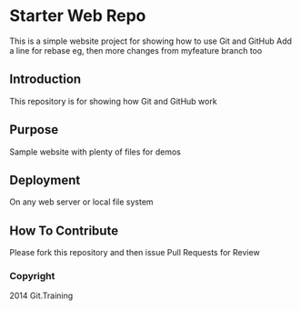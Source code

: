 # Starter Web Repo

This is a simple website project for showing how to use Git and GitHub
Add a line for rebase eg, then more changes from myfeature branch too

## Introduction

This repository is for showing how Git and GitHub work

## Purpose

Sample website with plenty of files for demos

## Deployment

On any web server or local file system

## How To Contribute

Please fork this repository and then issue Pull Requests for Review

### Copyright

2014 Git.Training


